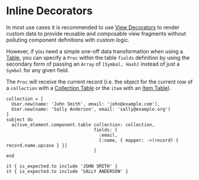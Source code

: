 # Inline Decorators

In most use cases it is recommended to use [View Decorators](view-decorators.html) to render custom data to provide reusable and composable view fragments without polluting component definitions with custom logic.

However, if you need a simple one-off data transformation when using a [Table](../components/tables.html), you can specify a `Proc` within the table `fields` definition by using the secondary form of passing an `Array` of `[Symbol, Hash]` instead of just a `Symbol` for any given field.

The `Proc` will receive the current record (i.e. the object for the current row of a `collection` with a [Collection Table](../components/tables/collection-table.html) or the `item` with an [Item Table](components/tables/item-table.html)).

```rspec:html
collection = [
  User.new(name: 'John Smith', email: 'john@example.com'),
  User.new(name: 'Sally Anderson', email: 'sally@example.org')
]
subject do
  active_element.component.table collection: collection,
                                 fields: [
                                   :email,
                                   [:name, { mapper: ->(record) { record.name.upcase } }]
                                 ]
end

it { is_expected.to include 'JOHN SMITH' }
it { is_expected.to include 'SALLY ANDERSON' }
```

